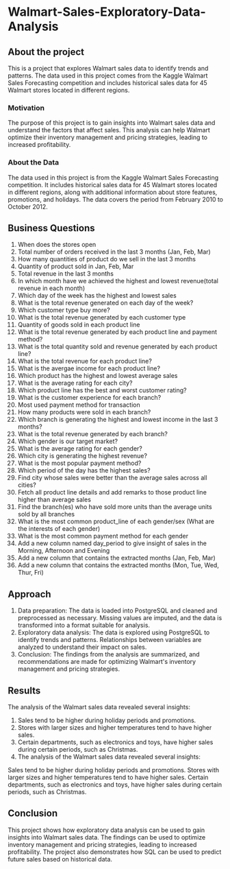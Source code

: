 # Walmart-Sales-Exploratory-Data-Analysis

## About the project
This is a project that explores Walmart sales data to identify trends and patterns. The data used in this project comes from the Kaggle Walmart Sales Forecasting competition and includes historical sales data for 45 Walmart stores located in different regions.

### Motivation
The purpose of this project is to gain insights into Walmart sales data and understand the factors that affect sales. This analysis can help Walmart optimize their inventory management and pricing strategies, leading to increased profitability.

### About the Data
The data used in this project is from the Kaggle Walmart Sales Forecasting competition. It includes historical sales data for 45 Walmart stores located in different regions, along with additional information about store features, promotions, and holidays. The data covers the period from February 2010 to October 2012.

## Business Questions
1. When does the stores open
2. Total number of orders received in the last 3 months (Jan, Feb, Mar)
3. How many quantities of product do we sell in the last 3 months
4. Quantity of product sold in Jan, Feb, Mar
5. Total revenue in the last 3 months
6. In which month have we achieved the highest and lowest revenue(total revenue in each month)
7. Which day of the week has the highest and lowest sales
8. What is the total revenue generated on each day of the week?
9. Which customer type buy more?
10. What is the total revenue generated by each customer type
11. Quantity of goods sold in each product line
12. What is the total revenue generated by each product line and payment method?
13. What is the total quantity sold and revenue generated by each product line?
14. What is the total revenue for each product line?
15. What is the avergae income for each product line?
16. Which product has the highest and lowest average sales
17. What is the average rating for each city?
18. Which product line has the best and worst customer rating?
19. What is the customer experience for each branch?
20. Most used payment method for transaction
21. How many products were sold in each branch?
22. Which branch is generating the highest and lowest income in the last 3 months?
23. What is the total revenue generated by each branch?
24. Which gender is our target market?
25. What is the average rating for each gender?
26. Which city is generating the highest revenue?
27. What is the most popular payment method?
28. Which period of the day has the highest sales?
29. Find city whose sales were better than the average sales across all cities?
30. Fetch all product line details and add remarks to those product line higher than average sales
31. Find the branch(es) who have sold more units than the average units sold by all branches
32. What is the most common product_line of each gender/sex (What are the interests of each gender)
33. What is the most common payment method for each gender
34. Add a new column named day_period to give insight of sales in the Morning, Afternoon and Evening
35. Add a new column that contains the extracted months (Jan, Feb, Mar)
36. Add a new column that contains the extracted months (Mon, Tue, Wed, Thur, Fri)

## Approach
1. Data preparation: The data is loaded into PostgreSQL and cleaned and preprocessed as necessary. Missing values are imputed, and the data is transformed into a format suitable for analysis.
2. Exploratory data analysis: The data is explored using PostgreSQL to identify trends and patterns. Relationships between variables are analyzed to understand their impact on sales.
3. Conclusion: The findings from the analysis are summarized, and recommendations are made for optimizing Walmart's inventory management and pricing strategies.

## Results
The analysis of the Walmart sales data revealed several insights:

1. Sales tend to be higher during holiday periods and promotions.
2. Stores with larger sizes and higher temperatures tend to have higher sales.
3. Certain departments, such as electronics and toys, have higher sales during certain periods, such as Christmas.
4. The analysis of the Walmart sales data revealed several insights:

Sales tend to be higher during holiday periods and promotions.
Stores with larger sizes and higher temperatures tend to have higher sales.
Certain departments, such as electronics and toys, have higher sales during certain periods, such as Christmas.

## Conclusion    
This project shows how exploratory data analysis can be used to gain insights into Walmart sales data. The findings can be used to optimize inventory management and pricing strategies, leading to increased profitability. The project also demonstrates how SQL can be used to predict future sales based on historical data.
